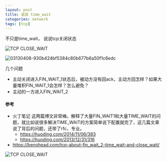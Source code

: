 ```yaml
---
layout: post
title: 说说 time_wait
categories: network
tags: [tcp]
---
```

  

不只是time_wait， 说说tcp关闭状态

![TCP CLOSE_WAIT](http://benohead.com/wp-content/uploads/2013/07/TCP-CLOSE_WAIT.png)

![03130408-930b424bf5384c80b677b6a50f1c6edc](../../assets/03130408-930b424bf5384c80b677b6a50f1c6edc.png)





几个问题

- 主动关闭进入FIN_WAIT_1状态后，被动方没有回ack，主动方回怎样？如果大量堆积FIN_WAIT_1会怎样？怎么避免？
- 主动的一方进入FIN_WAIT_2



####  参考

- 火丁笔记 这两篇博文非常棒。解释了大量FIN_WAIT1和大量TIME_WAIT的问题，就比如说很多解决TIME_WAIT的方案简单说下配置就完了，这几篇文章说了背后的问题，还带了rfc，专业。
  - https://huoding.com/2014/11/06/383
  - https://huoding.com/2013/12/31/316
- https://benohead.com/tcp-about-fin_wait_2-time_wait-and-close_wait/

![TCP CLOSE_WAIT](http://benohead.com/wp-content/uploads/2013/07/TCP-CLOSE_WAIT.png)
